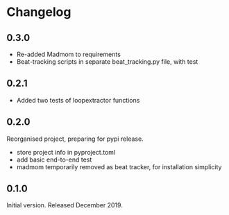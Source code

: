 # Changelog

## 0.3.0

- Re-added Madmom to requirements
- Beat-tracking scripts in separate beat_tracking.py file, with test

## 0.2.1

- Added two tests of loopextractor functions

## 0.2.0

Reorganised project, preparing for pypi release.
- store project info in pyproject.toml
- add basic end-to-end test
- madmom temporarily removed as beat tracker, for installation simplicity

## 0.1.0

Initial version. Released December 2019.